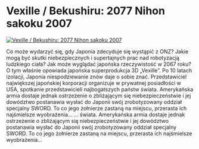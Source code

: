 Vexille / Bekushiru: 2077 Nihon sakoku 2007 
=============
[![Vexille / Bekushiru: 2077 Nihon sakoku 2007 ](http://vidos.pl/images/player.gif)](http://vidos.pl/vexille-bekushiru-2077-nihon-sakoku-2007)

 Co może wydarzyć się, gdy Japonia zdecyduje się wystąpić z ONZ? Jakie mogą być skutki niebezpiecznych i supertajnych prac nad robotyzacją ludzkiego ciała? Jak może wyglądać japońska rzeczywistość w 2067 roku? O tym właśnie opowiada japońska superprodukcja 3D „Vexille”. Po 10 latach izolacji, Japonia niespodziewanie znów daje o sobie znać. Przedstawiciel największej japońskiej korporacji organizuje w prywatnej posiadłości w USA, spotkanie przedstawicieli najbogatszych państw świata. Amerykańska armia dostaje jednak ostrzeżenie o zbliżającym się niebezpieczeństwie i jej dowództwo postanawia wysłać do Japonii swój zrobotyzowany oddział specjalny SWORD. To co jego żołnierze zastaną na miejscu, przerasta ich najśmielsze wyobrażenia…  ... świata. Amerykańska armia dostaje jednak ostrzeżenie o zbliżającym się niebezpieczeństwie i jej dowództwo postanawia wysłać do Japonii swój zrobotyzowany oddział specjalny SWORD. To co jego żołnierze zastaną na miejscu, przerasta ich najśmielsze wyobrażenia…
